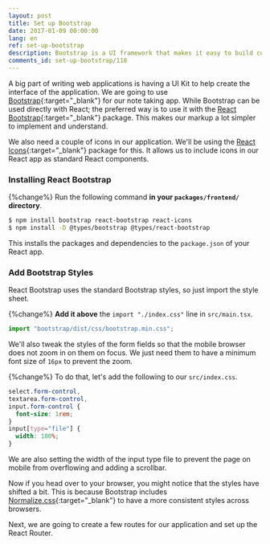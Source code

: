 ```yaml
---
layout: post
title: Set up Bootstrap
date: 2017-01-09 00:00:00
lang: en
ref: set-up-bootstrap
description: Bootstrap is a UI framework that makes it easy to build consistent responsive web apps. We are going to use Bootstrap with our React.js project using the React Bootstrap and the Bootstrap icons from the React Icons package. React Bootstrap and React Icons allow you to use them as standard React components.
comments_id: set-up-bootstrap/118
---
```


A big part of writing web applications is having a UI Kit to help create the interface of the application. We are going to use [Bootstrap](http://getbootstrap.com){:target="_blank"} for our note taking app. While Bootstrap can be used directly with React; the preferred way is to use it with the [React Bootstrap](https://react-bootstrap.github.io){:target="_blank"} package. This makes our markup a lot simpler to implement and understand.

We also need a couple of icons in our application. We'll be using the [React Icons](https://react-icons.github.io/react-icons/){:target="_blank"} package for this. It allows us to include icons in our React app as standard React components.

### Installing React Bootstrap

{%change%} Run the following command **in your `packages/frontend/` directory**.

```bash
$ npm install bootstrap react-bootstrap react-icons
$ npm install -D @types/bootstrap @types/react-bootstrap
```

This installs the packages and dependencies to the `package.json` of your React app.

### Add Bootstrap Styles

React Bootstrap uses the standard Bootstrap styles, so just import the style sheet.

{%change%} **Add it above** the `import "./index.css"` line in `src/main.tsx`.

```typescript
import "bootstrap/dist/css/bootstrap.min.css";
```

We'll also tweak the styles of the form fields so that the mobile browser does not zoom in on them on focus. We just need them to have a minimum font size of `16px` to prevent the zoom.

{%change%} To do that, let's add the following to our `src/index.css`.

```css
select.form-control,
textarea.form-control,
input.form-control {
  font-size: 1rem;
}
input[type="file"] {
  width: 100%;
}
```

We are also setting the width of the input type file to prevent the page on mobile from overflowing and adding a scrollbar.

Now if you head over to your browser, you might notice that the styles have shifted a bit. This is because Bootstrap includes [Normalize.css](http://necolas.github.io/normalize.css/){:target="_blank"} to have a more consistent styles across browsers.

Next, we are going to create a few routes for our application and set up the React Router.
